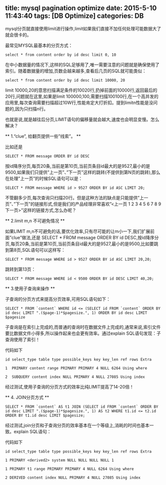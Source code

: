 title: mysql pagination optimize
date: 2015-5-10 11:43:40
tags: [DB Optimize]
categories: DB
---

mysql分页就直接使用limit进行操作,limit如果我们直接不加任何处理可能数据大了就会很卡的。
<!-- more -->

最常见MYSQL最基本的分页方式：

	select * from content order by id desc limit 0, 10

在中小数据量的情况下,这样的SQL足够用了,唯一需要注意的问题就是确保使用了索引。随着数据量的增加,页数会越来越多,查看后几页的SQL就可能类似：

    select * from content order by id desc limit 10000, 20

limit 10000,20的意思扫描满足条件的10020行,扔掉前面的10000行,返回最后的20行,问题就在这里,如果是limit 100000,100,需要扫描100100行,在一个高并发的应用里,每次查询需要扫描超过10W行,性能肯定大打折扣。提到limitn性能是没问题的,因为只扫描n行。

也就是说,就是越往后分页,LIMIT语句的偏移量就会越大,速度也会明显变慢。怎么解决？


** 1.“clue”, 给翻页提供一些”线索”。 **

比如还是

	SELECT * FROM message ORDER BY id DESC

按id降序分页,每页20条,当前是第10页,当前页条目id最大的是9527,最小的是9500,如果我们只提供”上一页”、”下一页”这样的跳转(不提供到第N页的跳转),那么在处理”上一页”的时候SQL语句可以是：

	SELECT * FROM message WHERE id > 9527 ORDER BY id ASC LIMIT 20;

不管翻多少页,每次查询只扫描20行。但是这种方法的缺点是只能提供”上一页”、”下一页”的链接形式,但是我们的产品经理非常喜欢”<上一页 1 2 3 4 5 6 7 8 9 下一页>”这样的链接方式,怎么办呢？

** 2.limit m,n 不可避免情况 **

如果LIMIT m,n不可避免的话,要优化效率,只有尽可能的让m小一下,我们扩展前面”clue”做法,还是 SELECT * FROM message ORDER BY id DESC,按id降序分页,每页20条,当前是第10页,当前页条目id最大的是9527,最小的是9500,比如要跳到第8页,SQL语句可以这样写：

	SELECT * FROM message WHERE id > 9527 ORDER BY id ASC LIMIT 20,20;

跳转到第13页：

	SELECT * FROM message WHERE id < 9500 ORDER BY id DESC LIMIT 40,20;

** 3.使用子查询来操作 **

子查询的分页方式来提高分页效率,可用SQL语句如下：

	SELECT * FROM `content` WHERE id <= (SELECT id FROM `content` ORDER BY id desc LIMIT ".($page-1)*$pagesize.", 1) ORDER BY id desc LIMIT $pagesize

子查询是在索引上完成的,而普通的查询时在数据文件上完成的,通常来说,索引文件要比数据文件小得多,所以操作起来也会更有效率。通过explain SQL语句发现：子查询使用了索引！

代码如下

	id select_type table type possible_keys key key_len ref rows Extra

	1  PRIMARY content range PRIMARY PRIMARY 4 NULL 6264 Using where

	2  SUBQUERY content index NULL PRIMARY 4 NULL 27085 Using index

经过测试,使用子查询的分页方式的效率比纯LIMIT提高了14-20倍！

** 4. JOIN分页方式 **

	SELECT * FROM `content` AS t1 JOIN (SELECT id FROM `content` ORDER BY id desc LIMIT ".($page-1)*$pagesize.", 1) AS t2 WHERE t1.id <= t2.id ORDER BY t1.id desc LIMIT $pagesize;

经过测试,join分页和子查询分页的效率基本在一个等级上,消耗的时间也基本一致。explain SQL语句：

代码如下

	id select_type table type possible_keys key key_len ref rows Extra

	1 PRIMARY <derived2> system NULL NULL NULL NULL 1  

	1 PRIMARY t1 range PRIMARY PRIMARY 4 NULL 6264 Using where

	2 DERIVED content index NULL PRIMARY 4 NULL 27085 Using index


